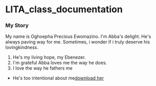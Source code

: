 # LITA_class_documentation

### My Story

My name is Oghoepha Precious Ewomazino. I'm Abba's delight. He's always paving way for me. Sometimes, i wonder if i truly deserve his lovingkindness. 
1. He's my living hope, my Ebenezer. 
2. I'm grateful Abba loves me the way he does.
3. I love the way he fathers me

- He's too intentional about me[download her](https//microsoft.com)

